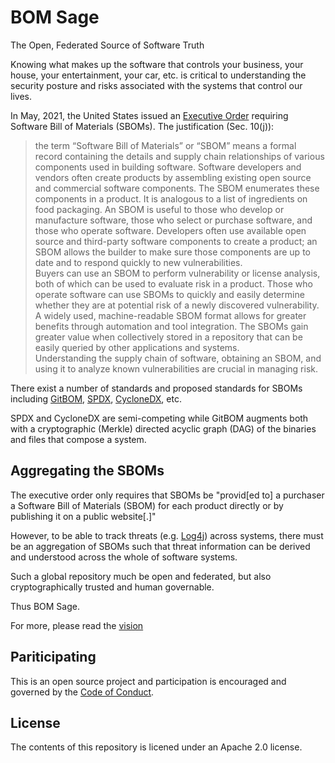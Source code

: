 # BOM Sage

The Open, Federated Source of Software Truth

Knowing what makes up the software that controls your business, your house, your
entertainment, your car, etc. is critical to understanding the security posture
and risks associated with the systems that control our lives.

In May, 2021, the United States issued an [Executive Order](https://www.whitehouse.gov/briefing-room/presidential-actions/2021/05/12/executive-order-on-improving-the-nations-cybersecurity/)
requiring Software Bill of Materials (SBOMs). The justification (Sec. 10(j)):

> the term “Software Bill of Materials” or “SBOM” means a formal record containing the details and supply chain 
> relationships of various components used in building software.  Software developers and vendors often create 
> products by assembling existing open source and commercial software components.  The SBOM enumerates these 
> components in a product.  It is analogous to a list of ingredients on food packaging.  An SBOM is useful 
> to those who develop or manufacture software, those who select or purchase software, and those who operate software.
> Developers often use available open source and third-party software components to create a product; an SBOM 
> allows the builder to make sure those components are up to date and to respond quickly to new vulnerabilities.  
> Buyers can use an SBOM to perform vulnerability or license analysis, both of which can be used to evaluate risk 
> in a product.  Those who operate software can use SBOMs to quickly and easily determine whether they are at 
> potential risk of a newly discovered vulnerability.   A widely used, machine-readable SBOM format 
> allows for greater benefits through automation and tool integration.  The SBOMs gain greater value when 
> collectively stored in a repository that can be easily queried by other applications and systems.  
> Understanding the supply chain of software, obtaining an SBOM, and using it to analyze known 
> vulnerabilities are crucial in managing risk.

There exist a number of standards and proposed standards for SBOMs including [GitBOM](https://gitbom.dev/),
[SPDX](https://spdx.dev/), [CycloneDX](https://cyclonedx.org/), etc.

SPDX and CycloneDX are semi-competing while GitBOM augments both with a cryptographic (Merkle) directed acyclic
graph (DAG) of the binaries and files that compose a system.

## Aggregating the SBOMs

The executive order only requires that SBOMs be "provid[ed to] a purchaser a Software Bill of Materials (SBOM) for each product directly or 
by publishing it on a public website[.]"

However, to be able to track threats (e.g. [Log4j](https://www.cisa.gov/uscert/apache-log4j-vulnerability-guidance))
across systems, there must be an aggregation of SBOMs such that threat information can be derived and understood
across the whole of software systems.

Such a global repository much be open and federated, but also cryptographically trusted and human governable.

Thus BOM Sage.

For more, please read the [vision](info/vision.md)

## Pariticipating

This is an open source project and participation is encouraged and governed by the [Code of Conduct](code_of_conduct.md).

## License

The contents of this repository is licened under an Apache 2.0 license.
